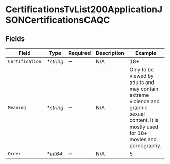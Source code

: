 # CertificationsTvList200ApplicationJSONCertificationsCAQC


## Fields

| Field                                                                                                                                      | Type                                                                                                                                       | Required                                                                                                                                   | Description                                                                                                                                | Example                                                                                                                                    |
| ------------------------------------------------------------------------------------------------------------------------------------------ | ------------------------------------------------------------------------------------------------------------------------------------------ | ------------------------------------------------------------------------------------------------------------------------------------------ | ------------------------------------------------------------------------------------------------------------------------------------------ | ------------------------------------------------------------------------------------------------------------------------------------------ |
| `Certification`                                                                                                                            | **string*                                                                                                                                  | :heavy_minus_sign:                                                                                                                         | N/A                                                                                                                                        | 18+                                                                                                                                        |
| `Meaning`                                                                                                                                  | **string*                                                                                                                                  | :heavy_minus_sign:                                                                                                                         | N/A                                                                                                                                        | Only to be viewed by adults and may contain extreme violence and graphic sexual content. It is mostly used for 18+ movies and pornography. |
| `Order`                                                                                                                                    | **int64*                                                                                                                                   | :heavy_minus_sign:                                                                                                                         | N/A                                                                                                                                        | 5                                                                                                                                          |